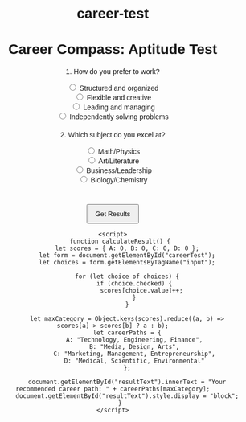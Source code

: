 # career-test
<!DOCTYPE html>
<html lang="en">
<head>
    <meta charset="UTF-8">
    <meta name="viewport" content="width=device-width, initial-scale=1.0">
    <title>Career Compass Test</title>
    <style>
        body { font-family: Arial, sans-serif; text-align: center; margin: 20px; }
        .question { margin: 20px 0; }
        .result { display: none; font-weight: bold; margin-top: 20px; }
        button { padding: 10px 15px; margin-top: 20px; cursor: pointer; }
    </style>
</head>
<body>
    <h1>Career Compass: Aptitude Test</h1>
    <form id="careerTest">
        <div class="question">
            <p>1. How do you prefer to work?</p>
            <label><input type="radio" name="q1" value="A"> Structured and organized</label><br>
            <label><input type="radio" name="q1" value="B"> Flexible and creative</label><br>
            <label><input type="radio" name="q1" value="C"> Leading and managing</label><br>
            <label><input type="radio" name="q1" value="D"> Independently solving problems</label>
        </div>
        <div class="question">
            <p>2. Which subject do you excel at?</p>
            <label><input type="radio" name="q2" value="A"> Math/Physics</label><br>
            <label><input type="radio" name="q2" value="B"> Art/Literature</label><br>
            <label><input type="radio" name="q2" value="C"> Business/Leadership</label><br>
            <label><input type="radio" name="q2" value="D"> Biology/Chemistry</label>
        </div>
        <button type="button" onclick="calculateResult()">Get Results</button>
    </form>
    <p class="result" id="resultText"></p>

    <script>
        function calculateResult() {
            let scores = { A: 0, B: 0, C: 0, D: 0 };
            let form = document.getElementById("careerTest");
            let choices = form.getElementsByTagName("input");

            for (let choice of choices) {
                if (choice.checked) {
                    scores[choice.value]++;
                }
            }

            let maxCategory = Object.keys(scores).reduce((a, b) => scores[a] > scores[b] ? a : b);
            let careerPaths = {
                A: "Technology, Engineering, Finance",
                B: "Media, Design, Arts",
                C: "Marketing, Management, Entrepreneurship",
                D: "Medical, Scientific, Environmental"
            };

            document.getElementById("resultText").innerText = "Your recommended career path: " + careerPaths[maxCategory];
            document.getElementById("resultText").style.display = "block";
        }
    </script>
</body>
</html>

